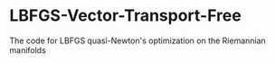 # LBFGS-Vector-Transport-Free
The code for LBFGS quasi-Newton's optimization on the Riemannian manifolds
